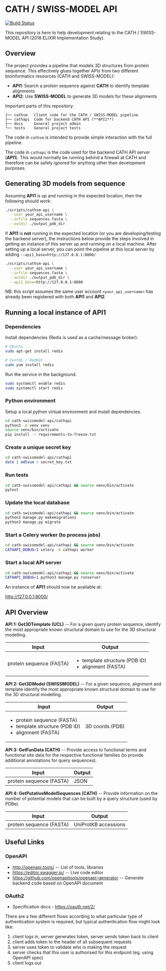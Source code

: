 # CATH / SWISS-MODEL API

[![Build Status](https://travis-ci.com/CATH-SWISSMODEL/cath-swissmodel-api.svg?branch=master)](https://travis-ci.com/CATH-SWISSMODEL/cath-swissmodel-api)

This repository is here to help development relating to the CATH / SWISS-MODEL API (2018 ELIXIR Implementation Study).

## Overview

The project provides a pipeline that models 3D structures from protein sequence. This effectively glues together APIs from two different bioinformatics resources (CATH and SWISS-MODEL): 

 * **API1**: Search a protein sequence against **CATH** to identify template alignments  
 * **API2**: Use **SWISS-MODEL** to generate 3D models for these alignments

Important parts of this repository:

```
├── cathsm   Client code for the CATH / SWISS-MODEL pipeline
├── cathapi  Code for backend CATH API (**API1**)
├── docs     General project admin
└── tests    General project tests
```

The code in `cathsm` is intended to provide simple interaction with the full pipeline.

The code in `cathapi` is the code used for the backend CATH API server (**API1**). This would
normally be running behind a firewall at CATH and therefore can be safely ignored for anything 
other than development purposes.

## Generating 3D models from sequence

Assuming **API1** is up and running in the expected location, then the following should work:

```sh
./scripts/cathsm-api \
  --user your_api_username \
  --infile sequences.fasta \
  --outdir ./output_pdb_dir
```

If **API1** is **not** running in the expected location (or you are developing/testing the backend server), 
the instructions below provide the steps involved in getting an instance of this server up and running 
on a local machine. After setting up a local server, you can point the pipeline at this local server by
adding `--api1_base=http://127.0.0.1:8000/`

```sh
./scripts/cathsm-api \
  --user your_api_username \
  --infile sequences.fasta \
  --outdir ./output_pdb_dir \
  --api1_base=http://127.0.0.1:8000
```

NB: this script assumes the same user account `<your_api_username>` has already been registered with 
both **API1** and **API2**.

## Running a local instance of **API1**

### Dependencies

Install dependencies (Redis is used as a cache/message broker):

```sh
# Ubuntu
sudo apt-get install redis 

# CentOS / RedHat
sudo yum install redis
```
Run the service in the background.

```sh
sudo systemctl enable redis
sudo systemctl start redis
```

### Python environment

Setup a local python virtual environment and install dependencies.

```sh
cd cath-swissmodel-api/cathapi
python3 -m venv venv
source venv/bin/activate
pip install -r requirements-to-freeze.txt
```

### Create a unique secret key

```sh
cd cath-swissmodel-api/cathapi
date | md5sum > secret_key.txt
```

### Run tests

```sh
cd cath-swissmodel-api/cathapi && source venv/bin/activate
pytest
```

### Update the local database

```sh
cd cath-swissmodel-api/cathapi && source venv/bin/activate
python3 manage.py makemigrations
python3 manage.py migrate
```

### Start a Celery worker (to process jobs)

```sh
cd cath-swissmodel-api/cathapi && source venv/bin/activate
CATHAPI_DEBUG=1 celery -A cathapi worker
```

### Start a local API server

```sh
cd cath-swissmodel-api/cathapi && source venv/bin/activate
CATHAPI_DEBUG=1 python3 manage.py runserver
```

An instance of **API1** should now be available at:

http://127.0.0.1:8000/


## API Overview

**API 1: Get3DTemplate (UCL)** -- For a given query protein sequence, identify the most appropriate known structural domain to use for the 3D structural modelling.

| Input | Output |
|---|---|
| protein sequence (FASTA) | <ul><li>template structure (PDB ID)</li><li>alignment (FASTA)</li></ul> |

**API 2: Get3DModel (SWISSMODEL)** -- For a given sequence, alignment and template identify the most appropriate known structural domain to use for the 3D structural modelling.

| Input | Output |
|---|---|
| <ul><li>protein sequence (FASTA)</li><li>template structure (PDB ID)</li><li> alignment (FASTA)</li></ul> | 3D coords (PDB) |

**API 3: GetFunData (CATH)** -- Provide access to functional terms and functional site data for the respective functional families (to provide additional annotations for query sequences).

| Input | Output |
|---|---|
| protein sequence (FASTA) | JSON |

**API 4: GetPutativeModelSequences (CATH)** -- Provide information on the number of potential models that can be built by a query structure (used by PDBe).

| Input | Output |
|---|---|
| protein sequence (FASTA) | UniProtKB accessions |


## Useful Links

### OpenAPI

* http://openapi.tools/ -- List of tools, libraries
* https://editor.swagger.io/ -- Live code editor
* https://github.com/openapitools/openapi-generator -- Generate backend code based on OpenAPI document

### OAuth2

* Specification docs - https://oauth.net/2/

There are a few different flows according to what particular type of authentication system is required, but typical authentication flow might look like:
1. client logs in, server generates token, server sends token back to client
1. client adds token to the header of all subsequent requests
1. server uses token to validate who is making the request
1. server checks that this user is authorised for this endpoint (eg. using OpenAPI spec)
1. client logs out

